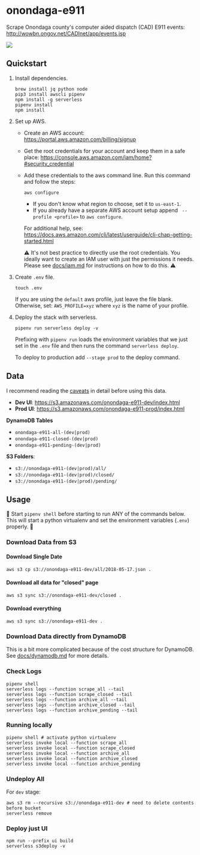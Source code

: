 # onondaga-e911

Scrape Onondaga county's computer aided dispatch (CAD) E911 events: http://wowbn.ongov.net/CADInet/app/events.jsp

![](https://i.imgur.com/Ht2tH4u.png)

## Quickstart

1. Install dependencies.
	
	```
	brew install jq python node
	pip3 install awscli pipenv
	npm install -g serverless
	pipenv install
	npm install
	```

2. Set up AWS.

	- Create an AWS account: https://portal.aws.amazon.com/billing/signup
	- Get the root credentials for your account and keep them in a safe place: https://console.aws.amazon.com/iam/home?#security_credential
	- Add these credentials to the aws command line. Run this command and follow the steps:

		```
		aws configure
		```

		- If you don't know what region to choose, set it to `us-east-1`.
		- If you already have a separate AWS account setup append ` --profile <profile>` to `aws configure`.

		For additional help, see: https://docs.aws.amazon.com/cli/latest/userguide/cli-chap-getting-started.html

		⚠️ It's not best practice to directly use the root credentials. You ideally want to create an IAM user with just the permissions it needs. Please see [docs/iam.md](./docs/iam.md) for instructions on how to do this. ⚠️

3. Create `.env` file.

	```
	touch .env
	```

	If you are using the `default` aws profile, just leave the file blank. Otherwise, set: `AWS_PROFILE=xyz` where `xyz` is the name of your profile.

4. Deploy the stack with serverless.

	```
	pipenv run serverless deploy -v
	```

	Prefixing with `pipenv run` loads the environment variables that we just set in the `.env` file and then runs the command `serverless deploy`.

	To deploy to production add `--stage prod` to the deploy command.

## Data

I recommend reading the [caveats](./docs/caveats.md) in detail before using this data.

- **Dev UI**: https://s3.amazonaws.com/onondaga-e911-dev/index.html
- **Prod UI**: https://s3.amazonaws.com/onondaga-e911-prod/index.html

**DynamoDB Tables**

- `onondaga-e911-all-(dev|prod)`
- `onondaga-e911-closed-(dev|prod)`
- `onondaga-e911-pending-(dev|prod)`

**S3 Folders**:

- `s3://onondaga-e911-(dev|prod)/all/`
- `s3://onondaga-e911-(dev|prod)/closed/`
- `s3://onondaga-e911-(dev|prod)/pending/`

## Usage

🚨 Start `pipenv shell` before starting to run ANY of the commands below. This will start a python virtualenv and set the environment variables (`.env`) properly. 🚨

### Download Data from S3

#### Download Single Date

```
aws s3 cp s3://onondaga-e911-dev/all/2018-05-17.json .
```

#### Download all data for "closed" page

```
aws s3 sync s3://onondaga-e911-dev/closed .
```

#### Download everything

```
aws s3 sync s3://onondaga-e911-dev .
```

### Download Data directly from DynamoDB

This is a bit more complicated because of the cost structure for DynamoDB. See [docs/dynamodb.md](./docs/dynamodb.md) for more details.

### Check Logs

```
pipenv shell
serverless logs --function scrape_all --tail
serverless logs --function scrape_closed --tail
serverless logs --function archive_all --tail
serverless logs --function archive_closed --tail
serverless logs --function archive_pending --tail
```

### Running locally

```
pipenv shell # activate python virtualenv
serverless invoke local --function scrape_all
serverless invoke local --function scrape_closed
serverless invoke local --function archive_all
serverless invoke local --function archive_closed
serverless invoke local --function archive_pending
```

### Undeploy All

For `dev` stage:

```
aws s3 rm --recursive s3://onondaga-e911-dev # need to delete contents before bucket
serverless remove
```

### Deploy just UI

```
npm run --prefix ui build
serverless s3deploy -v
```
